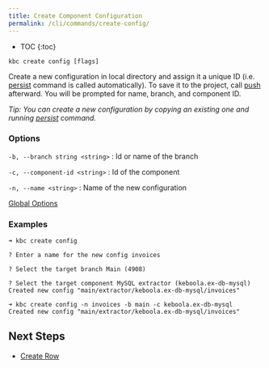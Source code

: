```yaml
---
title: Create Component Configuration
permalink: /cli/commands/create-config/
---
```


* TOC
{:toc}

```
kbc create config [flags]
```

Create a new configuration in local directory and assign it a unique ID (i.e. [persist](/cli/commands/persist/) 
command is called automatically). To save it to the project, call [push](/cli/commands/push/) afterward. You will 
be prompted for name, branch, and component ID.

*Tip: You can create a new configuration by copying an existing one and running [persist](/cli/commands/persist/) 
command.*

### Options

`-b, --branch string <string>`
: Id or name of the branch

`-c, --component-id <string>`
: Id of the component

`-n, --name <string>`
: Name of the new configuration

[Global Options](/cli/commands/#global-options)

### Examples

```
➜ kbc create config

? Enter a name for the new config invoices

? Select the target branch Main (4908)

? Select the target component MySQL extractor (keboola.ex-db-mysql)
Created new config "main/extractor/keboola.ex-db-mysql/invoices"
```

```
➜ kbc create config -n invoices -b main -c keboola.ex-db-mysql
Created new config "main/extractor/keboola.ex-db-mysql/invoices"
```

## Next Steps

- [Create Row](/cli/commands/create-row/)
